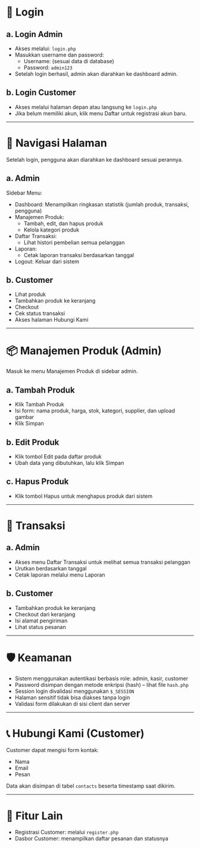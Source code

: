 # 🔐 Login

## a. Login Admin
- Akses melalui: `login.php`
- Masukkan username dan password:
  - Username: (sesuai data di database)
  - Password: `admin123`
- Setelah login berhasil, admin akan diarahkan ke dashboard admin.

## b. Login Customer
- Akses melalui halaman depan atau langsung ke `login.php`
- Jika belum memiliki akun, klik menu Daftar untuk registrasi akun baru.

---

# 🧭 Navigasi Halaman

Setelah login, pengguna akan diarahkan ke dashboard sesuai perannya.

## a. Admin
Sidebar Menu:
- Dashboard: Menampilkan ringkasan statistik (jumlah produk, transaksi, pengguna)
- Manajemen Produk:
  - Tambah, edit, dan hapus produk
  - Kelola kategori produk
- Daftar Transaksi:
  - Lihat histori pembelian semua pelanggan
- Laporan:
  - Cetak laporan transaksi berdasarkan tanggal
- Logout: Keluar dari sistem

## b. Customer
- Lihat produk
- Tambahkan produk ke keranjang
- Checkout
- Cek status transaksi
- Akses halaman Hubungi Kami

---

# 📦 Manajemen Produk (Admin)

Masuk ke menu Manajemen Produk di sidebar admin.

## a. Tambah Produk
- Klik Tambah Produk
- Isi form: nama produk, harga, stok, kategori, supplier, dan upload gambar
- Klik Simpan

## b. Edit Produk
- Klik tombol Edit pada daftar produk
- Ubah data yang dibutuhkan, lalu klik Simpan

## c. Hapus Produk
- Klik tombol Hapus untuk menghapus produk dari sistem

---

# 🧾 Transaksi

## a. Admin
- Akses menu Daftar Transaksi untuk melihat semua transaksi pelanggan
- Urutkan berdasarkan tanggal
- Cetak laporan melalui menu Laporan

## b. Customer
- Tambahkan produk ke keranjang
- Checkout dari keranjang
- Isi alamat pengiriman
- Lihat status pesanan

---

# 🛡️ Keamanan

- Sistem menggunakan autentikasi berbasis role: admin, kasir, customer
- Password disimpan dengan metode enkripsi (hash) – lihat file `hash.php`
- Session login divalidasi menggunakan `$_SESSION`
- Halaman sensitif tidak bisa diakses tanpa login
- Validasi form dilakukan di sisi client dan server

---

# 📞 Hubungi Kami (Customer)

Customer dapat mengisi form kontak:
- Nama
- Email
- Pesan

Data akan disimpan di tabel `contacts` beserta timestamp saat dikirim.

---

# 🧩 Fitur Lain

- Registrasi Customer: melalui `register.php`
- Dasbor Customer: menampilkan daftar pesanan dan statusnya
